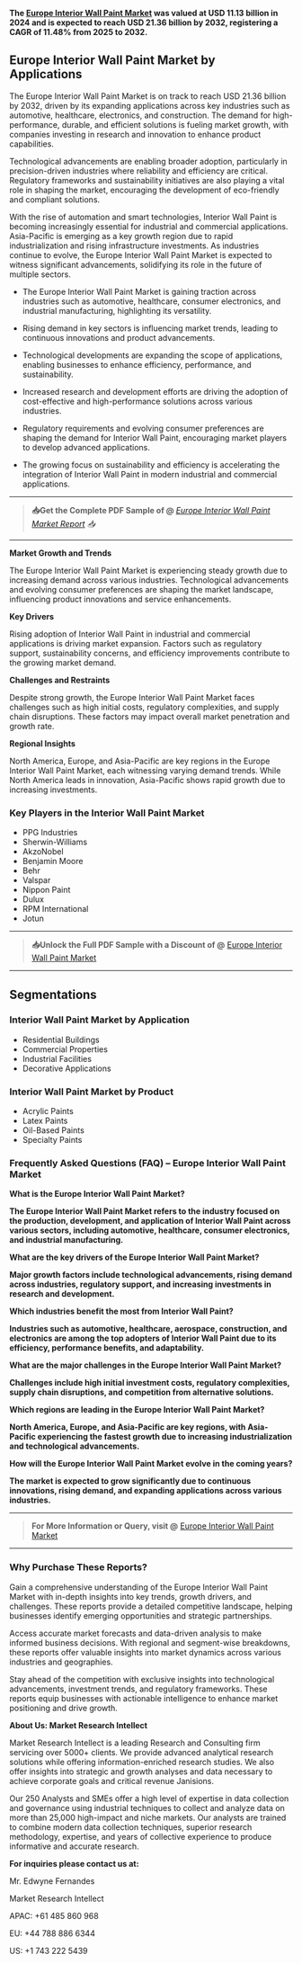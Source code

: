 <p><strong>The <a href="https://www.marketresearchintellect.com/download-sample/?rid=506045&amp;utm_source=Pulse-April-Europe&amp;utm_medium=852">Europe Interior Wall Paint Market</a> was valued at USD 11.13 billion in 2024 and is expected to reach USD 21.36 billion by 2032, registering a CAGR of 11.48% from 2025 to 2032.</strong></p><h2>Europe Interior Wall Paint Market by Applications&nbsp;</h2><p><p>The Europe Interior Wall Paint Market is on track to reach USD 21.36 billion by 2032, driven by its expanding applications across key industries such as automotive, healthcare, electronics, and construction. The demand for high-performance, durable, and efficient solutions is fueling market growth, with companies investing in research and innovation to enhance product capabilities.</p><p>Technological advancements are enabling broader adoption, particularly in precision-driven industries where reliability and efficiency are critical. Regulatory frameworks and sustainability initiatives are also playing a vital role in shaping the market, encouraging the development of eco-friendly and compliant solutions.</p><p>With the rise of automation and smart technologies, Interior Wall Paint is becoming increasingly essential for industrial and commercial applications. Asia-Pacific is emerging as a key growth region due to rapid industrialization and rising infrastructure investments. As industries continue to evolve, the Europe Interior Wall Paint Market is expected to witness significant advancements, solidifying its role in the future of multiple sectors.</p></p><ul><li><p>The Europe Interior Wall Paint Market is gaining traction across industries such as automotive, healthcare, consumer electronics, and industrial manufacturing, highlighting its versatility.</p></li><li><p>Rising demand in key sectors is influencing market trends, leading to continuous innovations and product advancements.</p></li><li><p>Technological developments are expanding the scope of applications, enabling businesses to enhance efficiency, performance, and sustainability.</p></li><li><p>Increased research and development efforts are driving the adoption of cost-effective and high-performance solutions across various industries.</p></li><li><p>Regulatory requirements and evolving consumer preferences are shaping the demand for Interior Wall Paint, encouraging market players to develop advanced applications.</p></li><li><p>The growing focus on sustainability and efficiency is accelerating the integration of Interior Wall Paint in modern industrial and commercial applications.</p></li></ul><hr /><blockquote><p><strong><span class="font-[700]">📥Get the Complete PDF Sample of @ </span></strong><em><span class="font-[700]"><a href="https://www.marketresearchintellect.com/download-sample/?rid=506045&amp;utm_source=Pulse-April-Europe&amp;utm_medium=852" target="_blank" data-tracking-control-name="article-ssr-frontend-pulse_little-text-block" data-tracking-will-navigate="" data-test-link="">Europe Interior Wall Paint Market Report</a>&nbsp;📥</span></em></p></blockquote><hr /><p class="" data-start="77" data-end="360"><strong data-start="77" data-end="105">Market Growth and Trends</strong></p><p class="" data-start="77" data-end="360">The Europe Interior Wall Paint Market is experiencing steady growth due to increasing demand across various industries. Technological advancements and evolving consumer preferences are shaping the market landscape, influencing product innovations and service enhancements.</p><p class="" data-start="362" data-end="606"><strong data-start="362" data-end="377">Key Drivers</strong></p><p class="" data-start="362" data-end="606">Rising adoption of Interior Wall Paint in industrial and commercial applications is driving market expansion. Factors such as regulatory support, sustainability concerns, and efficiency improvements contribute to the growing market demand.</p><p class="" data-start="608" data-end="849"><strong data-start="608" data-end="637">Challenges and Restraints</strong></p><p class="" data-start="608" data-end="849">Despite strong growth, the Europe Interior Wall Paint Market faces challenges such as high initial costs, regulatory complexities, and supply chain disruptions. These factors may impact overall market penetration and growth rate.</p><p class="" data-start="851" data-end="1095"><strong data-start="851" data-end="872">Regional Insights</strong></p><p class="" data-start="851" data-end="1095">North America, Europe, and Asia-Pacific are key regions in the Europe Interior Wall Paint Market, each witnessing varying demand trends. While North America leads in innovation, Asia-Pacific shows rapid growth due to increasing investments.</p><p><h3>Key Players in the Interior Wall Paint Market </h3><ul><li>PPG Industries</li><li> Sherwin-Williams</li><li> AkzoNobel</li><li> Benjamin Moore</li><li> Behr</li><li> Valspar</li><li> Nippon Paint</li><li> Dulux</li><li> RPM International</li><li> Jotun</li></ul></p><hr /><blockquote><p><strong>📥Unlock the Full PDF Sample with a Discount of @</strong> <a href="https://www.marketresearchintellect.com/ask-for-discount/?rid=506045&amp;utm_source=Pulse-April-Europe&amp;utm_medium=852">Europe Interior Wall Paint Market</a></p></blockquote><hr /><p><h2>Segmentations</h2><h3>Interior Wall Paint Market by Application</h3><ul><li>Residential Buildings</li><li> Commercial Properties</li><li> Industrial Facilities</li><li> Decorative Applications</li></ul><h3>Interior Wall Paint Market by Product</h3><ul><li>Acrylic Paints</li><li> Latex Paints</li><li> Oil-Based Paints</li><li> Specialty Paints</li></ul></p><h3><strong>Frequently Asked Questions (FAQ) &ndash; Europe Interior Wall Paint Market</strong></h3><p><strong>What is the Europe Interior Wall Paint Market?</strong></p><p><strong>The Europe Interior Wall Paint Market refers to the industry focused on the production, development, and application of Interior Wall Paint across various sectors, including automotive, healthcare, consumer electronics, and industrial manufacturing.</strong></p><p><strong>What are the key drivers of the Europe Interior Wall Paint Market?</strong></p><p><strong>Major growth factors include technological advancements, rising demand across industries, regulatory support, and increasing investments in research and development.</strong></p><p><strong>Which industries benefit the most from Interior Wall Paint?</strong></p><p><strong>Industries such as automotive, healthcare, aerospace, construction, and electronics are among the top adopters of Interior Wall Paint due to its efficiency, performance benefits, and adaptability.</strong></p><p><strong>What are the major challenges in the Europe Interior Wall Paint Market?</strong></p><p><strong>Challenges include high initial investment costs, regulatory complexities, supply chain disruptions, and competition from alternative solutions.</strong></p><p><strong>Which regions are leading in the Europe Interior Wall Paint Market?</strong></p><p><strong>North America, Europe, and Asia-Pacific are key regions, with Asia-Pacific experiencing the fastest growth due to increasing industrialization and technological advancements.</strong></p><p><strong>How will the Europe Interior Wall Paint Market evolve in the coming years?</strong></p><p><strong>The market is expected to grow significantly due to continuous innovations, rising demand, and expanding applications across various industries.</strong></p><hr /><blockquote><p><span class="font-[700]"><strong>For More Information or Query, visit&nbsp;@</strong>&nbsp;</span><span class="font-[700]"><a href="https://www.marketresearchintellect.com/product/interior-wall-paint-market-size-and-forecast/?utm_source=Linkedin&utm_medium=852" target="_blank" data-tracking-control-name="article-ssr-frontend-pulse_little-text-block" data-tracking-will-navigate="" data-test-link="">Europe Interior Wall Paint Market</a></span></p></blockquote><hr /><h3><strong data-start="0" data-end="31">Why Purchase These Reports?</strong></h3><p class="" data-start="35" data-end="297">Gain a comprehensive understanding of the Europe Interior Wall Paint Market with in-depth insights into key trends, growth drivers, and challenges. These reports provide a detailed competitive landscape, helping businesses identify emerging opportunities and strategic partnerships.</p><p class="" data-start="299" data-end="540">Access accurate market forecasts and data-driven analysis to make informed business decisions. With regional and segment-wise breakdowns, these reports offer valuable insights into market dynamics across various industries and geographies.</p><p class="" data-start="542" data-end="784">Stay ahead of the competition with exclusive insights into technological advancements, investment trends, and regulatory frameworks. These reports equip businesses with actionable intelligence to enhance market positioning and drive growth.</p><p><strong><span class="font-[700]">About Us: Market Research Intellect</span></strong></p><p><span class="">Market Research Intellect is a leading Research and Consulting firm servicing over 5000+ clients. We provide advanced analytical research solutions while offering information-enriched research studies.&nbsp;</span>We also offer insights into strategic and growth analyses and data necessary to achieve corporate goals and critical revenue Janisions.</p><p><span class="">Our 250 Analysts and SMEs offer a high level of expertise in data collection and governance using industrial techniques to collect and analyze data on more than 25,000 high-impact and niche markets. Our analysts are trained to combine modern data collection techniques, superior research methodology, expertise, and years of collective experience to produce informative and accurate research.</span></p><p><strong>For inquiries please contact us at:</strong></p><p>Mr. Edwyne Fernandes</p><p>Market Research Intellect</p><p>APAC: +61 485 860 968</p><p>EU: +44 788 886 6344</p><p>US: +1 743 222 5439</p>